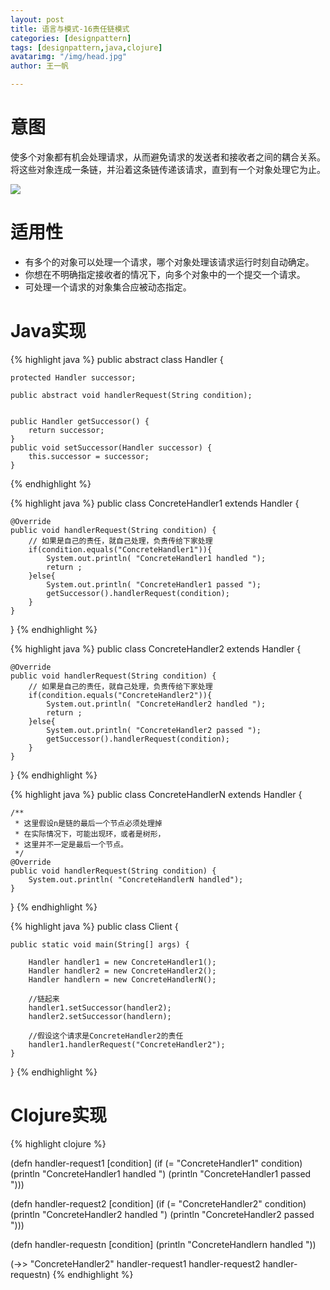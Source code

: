 ```yaml
---
layout: post
title: 语言与模式-16责任链模式
categories: [designpattern]
tags: [designpattern,java,clojure]
avatarimg: "/img/head.jpg"
author: 王一帆

---
```


# 意图

使多个对象都有机会处理请求，从而避免请求的发送者和接收者之间的耦合关系。将这些对象连成一条链，并沿着这条链传递该请求，直到有一个对象处理它为止。

![]({{site.IMG_PATH}}/assets/designpattern/chain.jpg)

# 适用性

- 有多个的对象可以处理一个请求，哪个对象处理该请求运行时刻自动确定。
- 你想在不明确指定接收者的情况下，向多个对象中的一个提交一个请求。
- 可处理一个请求的对象集合应被动态指定。

# Java实现

{% highlight java %}
public abstract class Handler {

    protected Handler successor;

    public abstract void handlerRequest(String condition);


    public Handler getSuccessor() {
        return successor;
    }
    public void setSuccessor(Handler successor) {
        this.successor = successor;
    }
{% endhighlight %}

<!-- more -->

{% highlight java %}
public class ConcreteHandler1 extends Handler {

    @Override
    public void handlerRequest(String condition) {
        // 如果是自己的责任，就自己处理，负责传给下家处理
        if(condition.equals("ConcreteHandler1")){
            System.out.println( "ConcreteHandler1 handled ");
            return ;
        }else{
            System.out.println( "ConcreteHandler1 passed ");
            getSuccessor().handlerRequest(condition);
        }
    }

}
{% endhighlight %}

{% highlight java %}
public class ConcreteHandler2 extends Handler {

    @Override
    public void handlerRequest(String condition) {
        // 如果是自己的责任，就自己处理，负责传给下家处理
        if(condition.equals("ConcreteHandler2")){
            System.out.println( "ConcreteHandler2 handled ");
            return ;
        }else{
            System.out.println( "ConcreteHandler2 passed ");
            getSuccessor().handlerRequest(condition);
        }
    }
}
{% endhighlight %}

{% highlight java %}
public class ConcreteHandlerN extends Handler {

    /**
     * 这里假设n是链的最后一个节点必须处理掉
     * 在实际情况下，可能出现环，或者是树形，
     * 这里并不一定是最后一个节点。
     */
    @Override
    public void handlerRequest(String condition) {
        System.out.println( "ConcreteHandlerN handled");
    }
}
{% endhighlight %}

{% highlight java %}
public class Client {

    public static void main(String[] args) {

        Handler handler1 = new ConcreteHandler1();
        Handler handler2 = new ConcreteHandler2();
        Handler handlern = new ConcreteHandlerN();

        //链起来
        handler1.setSuccessor(handler2);
        handler2.setSuccessor(handlern);

        //假设这个请求是ConcreteHandler2的责任
        handler1.handlerRequest("ConcreteHandler2");
    }
}
{% endhighlight %}

# Clojure实现

{% highlight clojure %}

(defn handler-request1 [condition]
  (if (= "ConcreteHandler1" condition)
    (println "ConcreteHandler1 handled ")
    (println "ConcreteHandler1 passed ")))

(defn handler-request2 [condition]
  (if (= "ConcreteHandler2" condition)
    (println "ConcreteHandler2 handled ")
    (println "ConcreteHandler2 passed ")))

(defn handler-requestn [condition]
  (println "ConcreteHandlern handled "))

(->> "ConcreteHandler2"
    handler-request1
    handler-request2
    handler-requestn)
{% endhighlight %}
